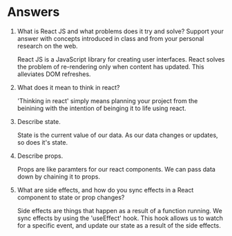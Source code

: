 # Answers

1. What is React JS and what problems does it try and solve? Support your answer with concepts introduced in class and from your personal research on the web.

    React JS is a JavaScript library for creating user interfaces. React solves the problem of re-rendering only when content has updated. This alleviates DOM refreshes.

2. What does it mean to think in react?

    'Thinking in react' simply means planning your project from the beinining with the intention of beinging it to life using react.

3. Describe state.

    State is the current value of our data. As our data changes or updates, so does it's state.

4. Describe props.

    Props are like paramters for our react components. We can pass data down by chaining it to props.

5. What are side effects, and how do you sync effects in a React component to state or prop changes?

    Side effects are things that happen as a result of a function running. We sync effects by using the 'useEffect' hook. This hook allows us to watch for a specific event, and update our state as a result of the side effects.

